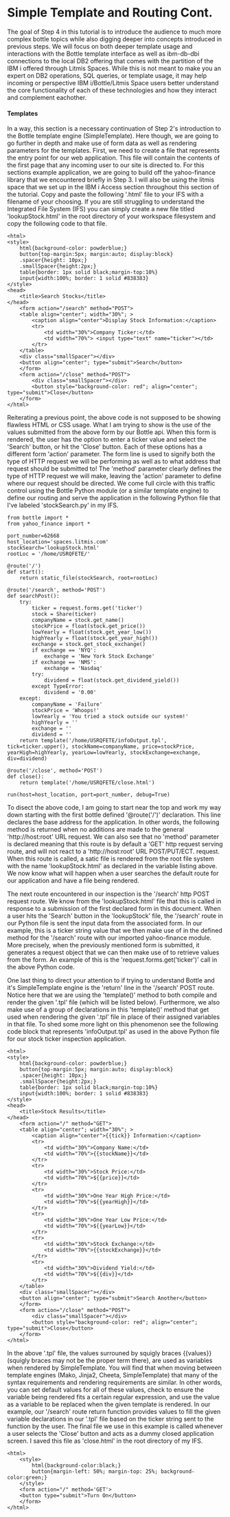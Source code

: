 # Simple Template and Routing Cont.

The goal of Step 4 in this tutorial is to introduce the audience to much more complex bottle topics while also digging deeper into concepts introduced in previous steps. We will focus on both deeper template usage and interactions with the Bottle template interface as well as ibm-db-dbi connections to the local DB2 offering that comes with the partition of the IBM i offered through Litmis Spaces. While this is not meant to make you an expert on DB2 operations, SQL queries, or template usage, it may help incoming or perspective IBM i/Bottle/Litmis Space users better understand the core functionality of each of these technologies and how they interact and complement eachother.

#### Templates

In a way, this section is a necessary continuation of Step 2's introduction to the Bottle template engine \(SimpleTemplate\). Here though, we are going to go further in depth and make use of form data as well as rendering parameters for the templates. First, we need to create a file that represents the entry point for our web application. This file will contain the contents of the first page that any incoming user to our site is directed to. For this sections example application, we are going to build off the yahoo-finance library that we encountered briefly in Step 3. I will also be using the litmis space that we set up in the IBM i Access section throughout this section of the tutorial. Copy and paste the following '.html' file to your IFS with a filename of your choosing. If you are still struggling to understand the Integrated File System \(IFS\) you can simply create a new file titled 'lookupStock.html' in the root directory of your workspace filesystem and copy the following code to that file.

```
<html>
<style>
    html{background-color: powderblue;}
    button{top-margin:5px; margin:auto; display:block}
    .spacer{height: 10px;}
    .smallSpacer{height:2px;}
    table{border: 1px solid black;margin-top:10%}
    input{width:100%; border: 1 solid #838383}
</style>  
<head>
    <title>Search Stocks</title>
</head>
    <form action="/search" method="POST">
    <table align="center"; width="30%"; >
        <caption align="center">Display Stock Information:</caption>
        <tr>
            <td width="30%">Company Ticker:</td>
            <td width="70%"> <input type="text" name="ticker"></td>
        </tr>
    </table>
    <div class="smallSpacer"></div> 
    <button align="center"; type="submit">Search</button>
    </form>  
    <form action="/close" method="POST">
        <div class="smallSpacer"></div> 
        <button style="background-color: red"; align="center"; type="submit">Close</button>
    </form>
</html>
```

Reiterating a previous point, the above code is not supposed to be showing flawless HTML or CSS usage. What I am trying to show is the use of the values submitted from the above form by our Bottle api. When this form is rendered, the user has the option to enter a ticker value and select the 'Search' button, or hit the 'Close' button. Each of these options has a different form 'action' parameter. The form line is used to signify both the type of HTTP request we will be performing as well as to what address that request should be submitted to! The 'method' parameter clearly defines the type of HTTP request we will make, leaving the 'action' parameter to define where our request should be directed. We come full circle with this traffic control using the Bottle Python module \(or a similar template engine\) to define our routing and serve the application in the following Python file that I've labeled 'stockSearch.py' in my IFS.

```
from bottle import *
from yahoo_finance import *

port_number=62668
host_location='spaces.litmis.com'
stockSearch='lookupStock.html'
rootLoc = '/home/USRQFETE/'

@route('/')
def start():
    return static_file(stockSearch, root=rootLoc) 
    
@route('/search', method='POST')
def searchPost():
    try:
        ticker = request.forms.get('ticker')
        stock = Share(ticker)
        companyName = stock.get_name()
        stockPrice = float(stock.get_price())
        lowYearly = float(stock.get_year_low())
        highYearly = float(stock.get_year_high())
        exchange = stock.get_stock_exchange()
        if exchange == 'NYQ':
            exchange = 'New York Stock Exchange'
        if exchange == 'NMS':
            exchange = 'Nasdaq'
        try: 
            dividend = float(stock.get_dividend_yield())
        except TypeError:
            dividend = '0.00'
    except:
        companyName = 'Failure'
        stockPrice = 'Whoops!'
        lowYearly = 'You tried a stock outside our system!'
        highYearly = ''
        exchange = ''
        dividend = ''
    return template('/home/USRQFETE/infoOutput.tpl', tick=ticker.upper(), stockName=companyName, price=stockPrice, yearHigh=highYearly, yearLow=lowYearly, stockExchange=exchange, div=dividend)
    
@route('/close', method='POST')
def close():
    return template('/home/USRQFETE/close.html')

run(host=host_location, port=port_number, debug=True)
```

To disect the above code, I am going to start near the top and work my way down starting with the first bottle defined '@route\('/'\)' declaration. This line declares the base address for the application. In other words, the following method is returned when no additions are made to the general 'http://host:root' URL request. We can also see that no 'method' parameter is declared meaning that this route is by default a 'GET' http request serving route, and will not react to a 'http://host:root' URL POST/PUT/ECT. request. When this route is called, a satic file is rendered from the root file system with the name 'lookupStock.html' as declared in the variable listing above. We now know what will happen when a user searches the default route for our application and have a file being rendered.

The next route encountered in our inspection is the '/search' http POST request route. We know from the 'lookupStock.html' file that this is called in response to a submission of the first declared form in this document. When a user hits the 'Search' button in the 'lookupStock' file, the '/search' route in our Python file is sent the input data from the associated form. In our example, this is a ticker string value that we then make use of in the defined method for the '/search' route with our imported yahoo-finance module. More precisely, when the previously mentioned form is submitted, it generates a request object that we can then make use of to retrieve values from the form. An example of this is the 'request.forms.get\('ticker'\)' call in the above Python code. 

One last thing to direct your attention to if trying to understand Bottle and it's SimpleTemplate engine is the 'return' line in the '/search' POST route. Notice here that we are using the 'template\(\)' method to both compile and render the given '.tpl' file \(which will be listed below\). Furthermore, we also make use of a group of declarations in this 'template\(\)' method that get used when rendering the given '.tpl' file in place of their assigned variables in that file. To shed some more light on this phenomenon see the following code block that represents 'infoOutput.tpl' as used in the above Python file for our stock ticker inspection application.

```
<html>
<style>
    html{background-color: powderblue;}
    button{top-margin:5px; margin:auto; display:block}
    .spacer{height: 10px;}
    .smallSpacer{height:2px;}
    table{border: 1px solid black;margin-top:10%}
    input{width:100%; border: 1 solid #838383}
</style>  
<head>
    <title>Stock Results</title>
</head>
    <form action="/" method="GET">
    <table align="center"; width="30%"; >
        <caption align="center">{{tick}} Information:</caption>
        <tr>
            <td width="30%">Company Name:</td>
            <td width="70%">{{stockName}}</td>
        </tr>
        <tr>
            <td width="30%">Stock Price:</td>
            <td width="70%">${{price}}</td>
        </tr>
        <tr>
            <td width="30%">One Year High Price:</td>
            <td width="70%">${{yearHigh}}</td>
        </tr>
        <tr>
            <td width="30%">One Year Low Price:</td>
            <td width="70%">${{yearLow}}</td>
        </tr>
        <tr>
            <td width="30%">Stock Exchange:</td>
            <td width="70%">{{stockExchange}}</td>
        </tr>
        <tr>
            <td width="30%">Dividend Yield:</td>
            <td width="70%">${{div}}</td>
        </tr>
    </table>
    <div class="smallSpacer"></div> 
    <button align="center"; type="submit">Search Another</button>
    </form>  
    <form action="/close" method="POST">
        <div class="smallSpacer"></div> 
        <button style="background-color: red"; align="center"; type="submit">Close</button>
    </form>
</html>
```

In the above '.tpl' file, the values surrouned by squigly braces {{values}} \(squigly braces may not be the proper term there\), are used as variables when rendered by SimpleTemplate. You will find that when moving between template engines \(Mako, Jinja2, Cheeta, SimpleTemplate\) that many of the syntax requirements and rendering requirements are similar. In other words, you can set default values for all of these values, check to ensure the variable being rendered fits a certain regular expression, and use the value as a variable to be replaced when the given template is rendered. In our example, our '/search' route return function provides values to fill the given variable declarations in our '.tpl' file based on the ticker string sent to the function by the user. The final file we use in this example is called whenever a user selects the 'Close' button and acts as a dummy closed application screen. I saved this file as 'close.html' in the root directory of my IFS. 

```
<html>
    <style>
        html{background-color:black;}
        button{margin-left: 50%; margin-top: 25%; background-color:green;}
    </style>
    <form action="/" method='GET'>
    <button type="submit">Turn On</button>
    </form>
</html>
```



